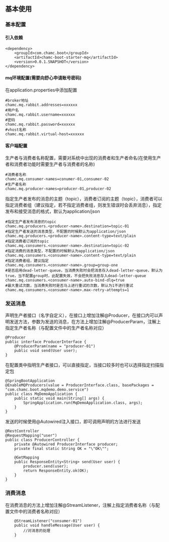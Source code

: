 ## 基本使用

### 基本配置

#### 引入依赖

```
<dependency>
    <groupId>com.chamc.boot</groupId>
    <artifactId>chamc-boot-starter-mq</artifactId>
    <version>0.0.1.SNAPSHOT</version>
</dependency>
```

#### mq环境配置(需要向舒心申请账号密码)

在application.properties中添加配置
```
#broker地址
chamc.mq.rabbit.addresses=xxxxxx
#用户名
chamc.mq.rabbit.username=xxxxxx
#密码
chamc.mq.rabbit.password=xxxxxx
#vhost名称
chamc.mq.rabbit.virtual-host=xxxxxx
```
#### 客户端配置
生产者与消费者名称配置，需要对系统中出现的消费者和生产者命名(在使用生产者和消费者功能时需要生产者与消费者的名称)

```
#消费者名称
chamc.mq.consumer-names=conumer-01,consumer-02
#生产者名称
chamc.mq.producer-names=producer-01,producer-02
```

指定生产者发布的消息的主题（topic），消费者订阅的主题（topic），消费者可以指定消费者组（建议指定，若不指定消费者组，则发生错误时会丢弃消息），指定发布和接受消息的格式，默认为application/json

```
#指定生产者发布消息的topic
chamc.mq.producers.<producer-name>.destination=topic-01
#指定生产者发送的消息类型，不配置的时候默认为application/json
chamc.mq.producers.<producer-name>.content-type=text/plain
#指定消费者订阅的topic
chamc.mq.consumers.<consumer-name>.destination=topic-02
#指定消费的消息类型，不配置的时候默认为application/json
chamc.mq.consumers.<consumer-name>.content-type=text/plain
#指定消费者组，建议指定
chamc.mq.consumers.<consumer-name>.group=group-one
#是否启用dead-letter-queue，当消费失败时会把消息存入dead-letter-queue，默认为true，当不配置group时，此配置失效，不会把失败消息存入dead-letter-queue
chamc.mq.consumers.<consumer-name>.auto-bind-dlq=true
#最大重试次数，当消费失败时是否马上进行重试的次数，默认为1不进行重试
chamc.mq.consumers.<consumer-name>.max-retry-attempts=1
```

### 发送消息
声明生产者接口（名字自定义），在接口上增加注解@Producer，在接口内可以声明发送方法，参数为发送的消息，在方法上增加注解@ProducerParam，注解上指定生产者名称（与配置文件中的生产者名称对应）

```
@Producer
public interface ProducerInterface {
    @ProducerParam(name = "producer-01")
    public void send(User user);
}
```

在配置类中指明生产者接口，可以直接指定，当接口较多时也可以选择指定扫描指定包

```
@SpringBootApplication
@EnableMQProducers(value = ProducerInterface.class, basePackages = "com.chamc.boot.mqdemo.demo.service")
public class MqDemoApplication {
    public static void main(String[] args) {
        SpringApplication.run(MqDemoApplication.class, args);
    }
}
```
发送的时候使用@Autowired注入接口，即可调用声明的方法进行发送

```
@RestController
@RequestMapping("user")
public class ProducerController {
    private @Autowired ProducerInterface producer;
    private final static String OK = "\"OK\"";
    
    @GetMapping
    public ResponseEntity<String> send(User user) {
        producer.send(user);
        return ResponseEntity.ok(OK);
    }
}
```

### 消费消息
在消费消息的方法上增加注解@StreamListener，注解上指定消费者名称（与配置文件中的消费者名称对应）

```
    @StreamListener("consumer-01")
    public void handleMessage(User user) {
        //对消息的处理
    }
```




